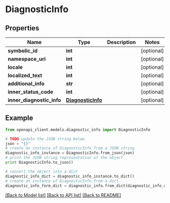 # DiagnosticInfo


## Properties
Name | Type | Description | Notes
------------ | ------------- | ------------- | -------------
**symbolic_id** | **int** |  | [optional] 
**namespace_uri** | **int** |  | [optional] 
**locale** | **int** |  | [optional] 
**localized_text** | **int** |  | [optional] 
**additional_info** | **str** |  | [optional] 
**inner_status_code** | **int** |  | [optional] 
**inner_diagnostic_info** | [**DiagnosticInfo**](DiagnosticInfo.md) |  | [optional] 

## Example

```python
from openapi_client.models.diagnostic_info import DiagnosticInfo

# TODO update the JSON string below
json = "{}"
# create an instance of DiagnosticInfo from a JSON string
diagnostic_info_instance = DiagnosticInfo.from_json(json)
# print the JSON string representation of the object
print DiagnosticInfo.to_json()

# convert the object into a dict
diagnostic_info_dict = diagnostic_info_instance.to_dict()
# create an instance of DiagnosticInfo from a dict
diagnostic_info_form_dict = diagnostic_info.from_dict(diagnostic_info_dict)
```
[[Back to Model list]](../README.md#documentation-for-models) [[Back to API list]](../README.md#documentation-for-api-endpoints) [[Back to README]](../README.md)


